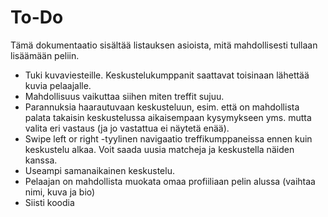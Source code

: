 # To-Do
Tämä dokumentaatio sisältää listauksen asioista, mitä mahdollisesti tullaan lisäämään peliin.
* Tuki kuvaviesteille. Keskustelukumppanit saattavat toisinaan lähettää kuvia pelaajalle.
* Mahdollisuus vaikuttaa siihen miten treffit sujuu.
* Parannuksia haarautuvaan keskusteluun, esim. että on mahdollista palata takaisin keskustelussa aikaisempaan kysymykseen yms. mutta valita eri vastaus (ja jo vastattua ei näytetä enää).
* Swipe left or right -tyylinen navigaatio treffikumppaneissa ennen kuin keskustelu alkaa. Voit saada uusia matcheja ja keskustella näiden kanssa.
* Useampi samanaikainen keskustelu.
* Pelaajan on mahdollista muokata omaa profiiliaan pelin alussa (vaihtaa nimi, kuva ja bio)
* Siisti koodia
